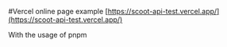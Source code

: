 #Vercel online page example
[https://scoot-api-test.vercel.app/](https://scoot-api-test.vercel.app/)

With the usage of pnpm
